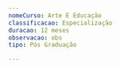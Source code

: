 ```yaml
---
nomeCurso: Arte E Educação
classificacao: Especialização
duracao: 12 meses
observacao: obs
tipo: Pós Graduação

---
```


